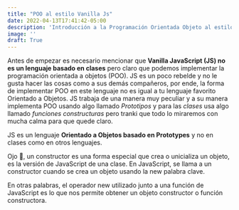```yaml
---
title: "POO al estilo Vanilla Js"
date: 2022-04-13T17:41:42-05:00
description: 'Introducción a la Programación Orientada Objeto al estilo de Vanilla Javascript'
image: ''
draft: True
---
```


Antes de empezar es necesario mencionar que **Vanilla JavaScript (JS) no es un lenguaje basado 
en clases** pero claro que podemos implementar la programación orientada a objetos (POO). JS es un poco rebelde y no le gusta hacer las cosas como a sus demás compañeros, por ende, la forma de implementar POO en este lenguaje no es igual  a tu lenguaje favorito Orientado a Objetos. JS trabaja de una manera muy peculiar y a su manera implementa POO usando algo llamado *Prototipos* y para las *clases* usa algo llamado *funciones constructuras* pero tranki que todo lo miraremos con mucha calma para que quede claro.

JS es un lenguaje **Orientado a Objetos basado en Prototypes** y no en 
clases como en otros lenguajes. 


Ojo 👀, un constructor es una forma especial que crea o unicializa un objeto, es 
la versión de JavaScript de una clase. En JavaScript, se llama a un constructor 
cuando se crea un objeto usando la new palabra clave.

En otras palabras, el operador new utilizado junto a una función de JavaScript es 
lo que nos permite obtener un objeto constructor o función 
constructora.
